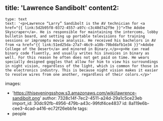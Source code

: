 title: 'Lawrence Sandibolt'
content2:
  -
    type: text
    text: '<p>Lawrence “Larry” Sandibolt is the AV technician for <a href="{{ link:5d2b95f8-0372-4557-a97c-c3c40d7a2f9e }}">The Adobe Skyscraper</a>. He is responsible for maintaining the intercoms, lobby bulletin board, and setting up portable televisions for training sessions or impromptu movie analysis. He received his bachelors in AV from <a href="{{ link:51ed25da-27a7-46c9-a10b-70bddafb1e34 }}">Adobe College of the Desert</a> and minored in Binary.</p><p>He can read binary code fluently, and usually writes his invoices in binary as well. For this reason he often does not get paid on time. He wears specially designed goggles that allow for him to view his surroundings in night vision, regardless of the light, which is common for those in the electronics industry. This is because night vision makes it easier to resolve wires from one another, regardless of their colors.</p>'
images:
  - 'https://thiseveningsshow.s3.amazonaws.com/wiki/lawrence-sandibolt.png'
author: 7328c14f-7ec2-4511-a24d-29a1c5ce23eb
import_id: 30dc92fb-4956-479b-a43c-99fdf4ce4837
id: 8a119e6b-cee3-4cad-a416-ec72f26ebb1e
tags:
  - people
